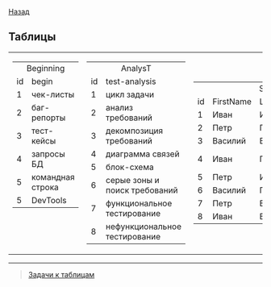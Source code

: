 [Назад](../projects/ProjOne.md)

## Таблицы

<table>
<tr><td valign="top">
<table>
<tr><td colspan="2" align="center">Beginning</td></tr>
<tr><td>id</td><td>begin</td></tr>
    <tr><td>1</td><td>чек-листы</td></tr>
    <tr><td>2</td><td>баг-репорты</td></tr>
    <tr><td>3</td><td>тест-кейсы</td></tr>
    <tr><td>4</td><td>запросы БД</td></tr>
    <tr><td>5</td><td>командная строка </td></tr>
    <tr><td>5</td><td>DevTools</td></tr>
</table>
</td> <td>
<table>
<tr><td colspan="2" align="center">AnalysT</td></tr>
<tr><td>id</td><td>test-analysis</td></tr>
    <tr><td>1</td><td>цикл задачи</td></tr>
    <tr><td>2</td><td>анализ требований</td></tr>
    <tr><td>3</td><td>декомпозиция требований</td></tr>
    <tr><td>4</td><td>диаграмма связей</td></tr>
    <tr><td>5</td><td>блок-схема</td></tr>
    <tr><td>6</td><td>серые зоны и поиск требований</td></tr>
    <tr><td>7</td><td>функциональное тестирование</td></tr>
    <tr><td>8</td><td>нефункциональное тестирование</td></tr> 
</table>
</td> <td>
<table>
<tr><td colspan="4" align="center">Students</td></tr>
<tr><td>id</td><td>FirstName</td><td>LastName</td><td>WhereFrom</td></tr>
    <tr><td>1</td><td>Иван</td><td>Иванов</td><td>Энгельс</td></tr>
    <tr><td>2</td><td>Петр</td><td>Петров</td><td>Воронеж</td></tr>
    <tr><td>3</td><td>Василий</td><td>Васильев</td><td>Самара</td></tr>
    <tr><td>4</td><td>Иван</td><td>Петров</td><td>Санкт-Петербург</td></tr>
    <tr><td>5</td><td>Петр</td><td>Иванов</td><td>Москва</td></tr>
    <tr><td>6</td><td>Василий</td><td>Петров</td><td>Мурманск</td></tr>
    <tr><td>7</td><td>Петр</td><td>Васильев</td><td>Кукушки</td></tr>
    <tr><td>8</td><td>Иван</td><td>Васильев</td><td>Заполярный</td></tr> 
</table>
</td></tr>
</table>

<hr/> 

>[Задачи к таблицам](..../projects/Tasks.md)







